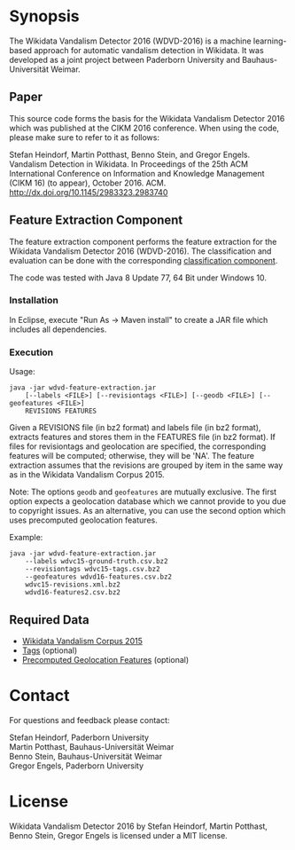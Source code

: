 Synopsis
========
The Wikidata Vandalism Detector 2016 (WDVD-2016) is a machine learning-based approach for automatic vandalism detection in Wikidata. It was developed as a joint project between Paderborn University and Bauhaus-Universität Weimar.

Paper
-----
This source code forms the basis for the Wikidata Vandalism Detector 2016 which was published at the CIKM 2016 conference. When using the code, please make sure to refer to it as follows:

Stefan Heindorf, Martin Potthast, Benno Stein, and Gregor Engels. Vandalism Detection in Wikidata. In Proceedings of the 25th ACM International Conference on Information and Knowledge Management (CIKM 16) (to appear), October 2016. ACM. <http://dx.doi.org/10.1145/2983323.2983740>

Feature Extraction Component
----------------------------
The feature extraction component performs the feature extraction for the Wikidata Vandalism Detector 2016 (WDVD-2016). The classification and evaluation can be done with the corresponding [classification component](https://github.com/heindorf/cikm16-wdvd-classification).

The code was tested with Java 8 Update 77, 64 Bit under Windows 10.

### Installation
In Eclipse, execute "Run As -> Maven install" to create a JAR file which includes all dependencies.

### Execution
Usage:

	java -jar wdvd-feature-extraction.jar
        [--labels <FILE>] [--revisiontags <FILE>] [--geodb <FILE>] [--geofeatures <FILE>]
        REVISIONS FEATURES

Given a REVISIONS file (in bz2 format) and labels file (in bz2 format), extracts features and stores them in the FEATURES file (in bz2 format). If files for revisiontags and geolocation are specified, the corresponding features will be computed; otherwise, they will be 'NA'. The feature extraction assumes that the revisions are grouped by item in the same way as in the Wikidata Vandalism Corpus 2015.

Note: The options `geodb` and `geofeatures` are mutually exclusive. The first option expects a geolocation database which we cannot provide to you due to copyright issues. As an alternative, you can use the second option which uses precomputed geolocation features.

Example:

	java -jar wdvd-feature-extraction.jar
		--labels wdvc15-ground-truth.csv.bz2
		--revisiontags wdvc15-tags.csv.bz2
        --geofeatures wdvd16-features.csv.bz2
		wdvc15-revisions.xml.bz2
		wdvd16-features2.csv.bz2

	

Required Data
------------
- [Wikidata Vandalism Corpus 2015](https://doi.org/10.5281/zenodo.3250651)
- [Tags](http://groups.uni-paderborn.de/wdqa/cikm16/wdvc15-tags.csv.bz2) (optional)
- [Precomputed Geolocation Features](http://groups.uni-paderborn.de/wdqa/cikm16/wdvd16-features.csv.bz2) (optional)


Contact
=======
For questions and feedback please contact:

Stefan Heindorf, Paderborn University  
Martin Potthast, Bauhaus-Universität Weimar  
Benno Stein, Bauhaus-Universität Weimar  
Gregor Engels, Paderborn University

License
=======

Wikidata Vandalism Detector 2016 by Stefan Heindorf, Martin Potthast, Benno Stein, Gregor Engels is licensed under a MIT license.

